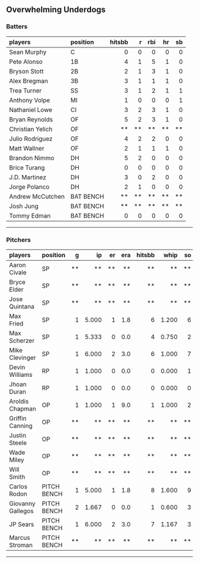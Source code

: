 ## Overwhelming Underdogs

### Batters

 
|players          |position  | hitsbb|  r| rbi| hr| sb| 
|:----------------|:---------|------:|--:|---:|--:|--:| 
|Sean Murphy      |C         |      0|  0|   0|  0|  0| 
|Pete Alonso      |1B        |      4|  1|   5|  1|  0| 
|Bryson Stott     |2B        |      2|  1|   3|  1|  0| 
|Alex Bregman     |3B        |      3|  1|   1|  1|  0| 
|Trea Turner      |SS        |      3|  1|   2|  1|  1| 
|Anthony Volpe    |MI        |      1|  0|   0|  0|  1| 
|Nathaniel Lowe   |CI        |      3|  2|   3|  1|  0| 
|Bryan Reynolds   |OF        |      5|  2|   3|  1|  0| 
|Christian Yelich |OF        |     **| **|  **| **| **| 
|Julio Rodriguez  |OF        |      4|  2|   2|  0|  0| 
|Matt Wallner     |OF        |      2|  1|   1|  1|  0| 
|Brandon Nimmo    |DH        |      5|  2|   0|  0|  0| 
|Brice Turang     |DH        |      0|  0|   0|  0|  0| 
|J.D. Martinez    |DH        |      3|  0|   2|  0|  0| 
|Jorge Polanco    |DH        |      2|  1|   0|  0|  0| 
|Andrew McCutchen |BAT BENCH |     **| **|  **| **| **| 
|Josh Jung        |BAT BENCH |     **| **|  **| **| **| 
|Tommy Edman      |BAT BENCH |      0|  0|   0|  0|  0| 

* * *

### Pitchers

 
|players           |position    |  g|    ip| er| era| hitsbb|  whip| so|  w| sv| 
|:-----------------|:-----------|--:|-----:|--:|---:|------:|-----:|--:|--:|--:| 
|Aaron Civale      |SP          | **|    **| **|  **|     **|    **| **| **| **| 
|Bryce Elder       |SP          | **|    **| **|  **|     **|    **| **| **| **| 
|Jose Quintana     |SP          | **|    **| **|  **|     **|    **| **| **| **| 
|Max Fried         |SP          |  1| 5.000|  1| 1.8|      6| 1.200|  6|  0|  0| 
|Max Scherzer      |SP          |  1| 5.333|  0| 0.0|      4| 0.750|  2|  1|  0| 
|Mike Clevinger    |SP          |  1| 6.000|  2| 3.0|      6| 1.000|  7|  0|  0| 
|Devin Williams    |RP          |  1| 1.000|  0| 0.0|      0| 0.000|  1|  0|  1| 
|Jhoan Duran       |RP          |  1| 1.000|  0| 0.0|      0| 0.000|  0|  0|  1| 
|Aroldis Chapman   |OP          |  1| 1.000|  1| 9.0|      1| 1.000|  2|  0|  0| 
|Griffin Canning   |OP          | **|    **| **|  **|     **|    **| **| **| **| 
|Justin Steele     |OP          | **|    **| **|  **|     **|    **| **| **| **| 
|Wade Miley        |OP          | **|    **| **|  **|     **|    **| **| **| **| 
|Will Smith        |OP          | **|    **| **|  **|     **|    **| **| **| **| 
|Carlos Rodon      |PITCH BENCH |  1| 5.000|  1| 1.8|      8| 1.600|  9|  1|  0| 
|Giovanny Gallegos |PITCH BENCH |  2| 1.667|  0| 0.0|      1| 0.600|  3|  0|  0| 
|JP Sears          |PITCH BENCH |  1| 6.000|  2| 3.0|      7| 1.167|  3|  1|  0| 
|Marcus Stroman    |PITCH BENCH | **|    **| **|  **|     **|    **| **| **| **| 


* * *



